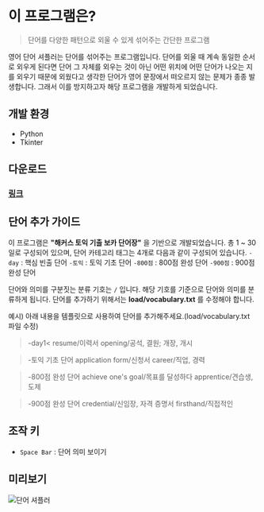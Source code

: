 # 이 프로그램은?
> 단어를 다양한 패턴으로 외울 수 있게 섞어주는 간단한 프로그램

영어 단어 셔플러는 단어를 섞어주는 프로그램입니다. 단어를 외울 때 계속 동일한 순서로 외우게 된다면 단어 그 자체를 외우는 것이 아닌 어떤 위치에 어떤 단어가 나오는 지를 외우기 때문에 외웠다고 생각한 단어가 영어 문장에서 떠오르지 않는 문제가 종종 발생합니다. 그래서 이를 방지하고자 해당 프로그램을 개발하게 되었습니다.

## 개발 환경
- Python
- Tkinter

## 다운로드
### [링크](https://drive.google.com/file/d/18xKlQw0jbdXhscpGb_qpJXhYlVKl70q6/view?usp=sharing)

## 단어 추가 가이드
이 프로그램은 **"해커스 토익 기출 보카 단어장"** 을 기반으로 개발되었습니다.
총 1 ~ 30일로 구성되어 있으며, 단어 카테고리 태그는 4개로 다음과 같이 구성되어 있습니다.
`-day` : 핵심 빈출 단어
`-토익` : 토익 기초 단어
`-800점` : 800점 완성 단어
`-900점` : 900점 완성 단어

단어와 의미를 구분짓는 분류 기호는 `/` 입니다. 해당 기호를 기준으로 단어와 의미를 분류하게 됩니다.
단어를 추가하기 위해서는 **load/vocabulary.txt** 를 수정해야 합니다.

예시) 아래 내용을 템플릿으로 사용하여 단어를 추가해주세요.(load/vocabulary.txt 파일 수정)
> -day1<
> resume/이력서
> opening/공석, 결원; 개장, 개시

>-토익 기초 단어
application form/신청서
career/직업, 경력

> -800점 완성 단어
achieve one's goal/목표를 달성하다
apprentice/견습생, 도제

>-900점 완성 단어
credential/신임장, 자격 증명서
firsthand/직접적인

## 조작 키
- `Space Bar` : 단어 의미 보이기

## 미리보기
![단어 셔플러](https://user-images.githubusercontent.com/59381113/168864535-64158f1a-e147-405a-b77e-a69ad6164fa0.gif)
